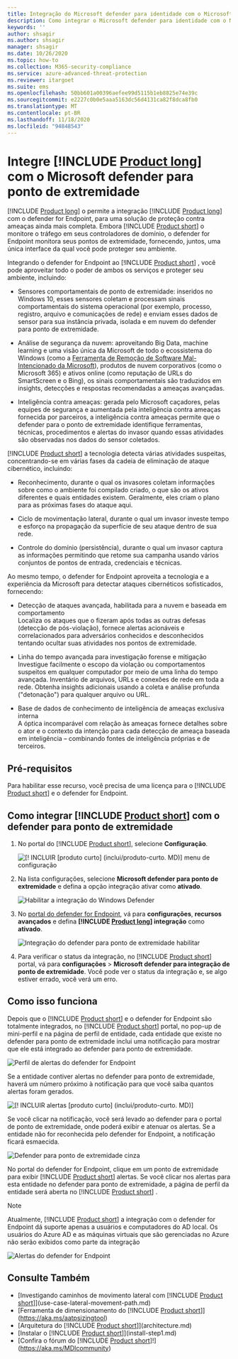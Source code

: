 ```yaml
---
title: Integração do Microsoft defender para identidade com o Microsoft defender para ponto de extremidade
description: Como integrar o Microsoft defender para identidade com o Microsoft defender for Endpoint para cobertura de detecção de ameaças completas
keywords: ''
author: shsagir
ms.author: shsagir
manager: shsagir
ms.date: 10/26/2020
ms.topic: how-to
ms.collection: M365-security-compliance
ms.service: azure-advanced-threat-protection
ms.reviewer: itargoet
ms.suite: ems
ms.openlocfilehash: 50bb601a00396aefee99d5115b1eb8825e74e39c
ms.sourcegitcommit: e2227c0b0e5aaa5163dc56d4131ca82f8dca8fb0
ms.translationtype: MT
ms.contentlocale: pt-BR
ms.lasthandoff: 11/18/2020
ms.locfileid: "94848543"
---
```

# <a name="integrate-product-long-with-microsoft-defender-for-endpoint"></a>Integre [!INCLUDE [Product long](includes/product-long.md)] com o Microsoft defender para ponto de extremidade

[!INCLUDE [Product long](includes/product-long.md)] o permite a integração [!INCLUDE [Product long](includes/product-long.md)] com o defender for Endpoint, para uma solução de proteção contra ameaças ainda mais completa. Embora [!INCLUDE [Product short](includes/product-short.md)] o monitore o tráfego em seus controladores de domínio, o defender for Endpoint monitora seus pontos de extremidade, fornecendo, juntos, uma única interface da qual você pode proteger seu ambiente.

Integrando o defender for Endpoint ao [!INCLUDE [Product short](includes/product-short.md)] , você pode aproveitar todo o poder de ambos os serviços e proteger seu ambiente, incluindo:

- Sensores comportamentais de ponto de extremidade: inseridos no Windows 10, esses sensores coletam e processam sinais comportamentais do sistema operacional (por exemplo, processo, registro, arquivo e comunicações de rede) e enviam esses dados de sensor para sua instância privada, isolada e em nuvem do defender para ponto de extremidade.

- Análise de segurança da nuvem: aproveitando Big Data, machine learning e uma visão única da Microsoft de todo o ecossistema do Windows (como a [Ferramenta de Remoção de Software Mal-Intencionado da Microsoft](https://www.microsoft.com/download/malicious-software-removal-tool-details.aspx)), produtos de nuvem corporativos (como o Microsoft 365) e ativos online (como reputação de URLs do SmartScreen e o Bing), os sinais comportamentais são traduzidos em insights, detecções e respostas recomendadas a ameaças avançadas.

- Inteligência contra ameaças: gerada pelo Microsoft caçadores, pelas equipes de segurança e aumentada pela inteligência contra ameaças fornecida por parceiros, a inteligência contra ameaças permite que o defender para o ponto de extremidade identifique ferramentas, técnicas, procedimentos e alertas do invasor quando essas atividades são observadas nos dados do sensor coletados.

[!INCLUDE [Product short](includes/product-short.md)] a tecnologia detecta várias atividades suspeitas, concentrando-se em várias fases da cadeia de eliminação de ataque cibernético, incluindo:

- Reconhecimento, durante o qual os invasores coletam informações sobre como o ambiente foi compilado criado, o que são os ativos diferentes e quais entidades existem. Geralmente, eles criam o plano para as próximas fases do ataque aqui.

- Ciclo de movimentação lateral, durante o qual um invasor investe tempo e esforço na propagação da superfície de seu ataque dentro de sua rede.

- Controle do domínio (persistência), durante o qual um invasor captura as informações permitindo que retome sua campanha usando vários conjuntos de pontos de entrada, credenciais e técnicas.

Ao mesmo tempo, o defender for Endpoint aproveita a tecnologia e a experiência da Microsoft para detectar ataques cibernéticos sofisticados, fornecendo:

- Detecção de ataques avançada, habilitada para a nuvem e baseada em comportamento  
Localiza os ataques que o fizeram após todas as outras defesas (detecção de pós-violação), fornece alertas acionáveis e correlacionados para adversários conhecidos e desconhecidos tentando ocultar suas atividades nos pontos de extremidade.

- Linha do tempo avançada para investigação forense e mitigação  
Investigue facilmente o escopo da violação ou comportamentos suspeitos em qualquer computador por meio de uma linha do tempo avançada. Inventário de arquivos, URLs e conexões de rede em toda a rede. Obtenha insights adicionais usando a coleta e análise profunda ("detonação") para qualquer arquivo ou URL.

- Base de dados de conhecimento de inteligência de ameaças exclusiva interna  
A óptica incomparável com relação às ameaças fornece detalhes sobre o ator e o contexto da intenção para cada detecção de ameaça baseada em inteligência – combinando fontes de inteligência próprias e de terceiros.

## <a name="prerequisites"></a>Pré-requisitos

Para habilitar esse recurso, você precisa de uma licença para o [!INCLUDE [Product short](includes/product-short.md)] e o defender for Endpoint.

<a name="how-to-integrate-azure-atp-with-microsoft-defender-atp"></a>

## <a name="how-to-integrate-product-short-with-defender-for-endpoint"></a>Como integrar [!INCLUDE [Product short](includes/product-short.md)] com o defender para ponto de extremidade

1. No portal do [!INCLUDE [Product short](includes/product-short.md)], selecione **Configuração**.

    ![[! INCLUIR [produto curto] (inclui/produto-curto. MD)] menu de configuração](media/msde-configuration.png)
1. Na lista configurações, selecione **Microsoft defender para ponto de extremidade** e defina a opção integração ativar como **ativado**.

    ![Habilitar a integração do Windows Defender](media/msde-enable-integration.png)

1. No [portal do defender for Endpoint](https://securitycenter.windows.com/preferences/advanced), vá para **configurações**, **recursos avançados** e defina **[!INCLUDE [Product long](includes/product-long.md)] integração** como **ativado**.

    ![Integração do defender para ponto de extremidade habilitar](media/msde-enable.png)

1. Para verificar o status da integração, no [!INCLUDE [Product short](includes/product-short.md)] portal, vá para **configurações**  >  **Microsoft defender para integração de ponto de extremidade**. Você pode ver o status da integração e, se algo estiver errado, você verá um erro.

## <a name="how-it-works"></a>Como isso funciona

Depois que o [!INCLUDE [Product short](includes/product-short.md)] e o defender for Endpoint são totalmente integrados, no [!INCLUDE [Product short](includes/product-short.md)] portal, no pop-up de mini-perfil e na página de perfil de entidade, cada entidade que existe no defender para ponto de extremidade inclui uma notificação para mostrar que ele está integrado ao defender para ponto de extremidade.

 ![Perfil de alertas do defender for Endpoint](media/profile-alerts-msde.png)

Se a entidade contiver alertas no defender para ponto de extremidade, haverá um número próximo à notificação para que você saiba quantos alertas foram gerados.

 ![[! INCLUIR alertas [produto curto] (inclui/produto-curto. MD)]](media/msde-icon-alerts.png)

Se você clicar na notificação, você será levado ao defender para o portal de ponto de extremidade, onde poderá exibir e atenuar os alertas. Se a entidade não for reconhecida pelo defender for Endpoint, a notificação ficará esmaecida.

 ![Defender para ponto de extremidade cinza](media/msde-grey.png)

No portal do defender for Endpoint, clique em um ponto de extremidade para exibir [!INCLUDE [Product short](includes/product-short.md)] alertas. Se você clicar nos alertas para esta entidade no defender para ponto de extremidade, a página de perfil da entidade será aberta no [!INCLUDE [Product short](includes/product-short.md)] .

 > [!NOTE]
 > Atualmente, [!INCLUDE [Product short](includes/product-short.md)] a integração com o defender for Endpoint dá suporte apenas a usuários e computadores do AD local. Os usuários do Azure AD e as máquinas virtuais que são gerenciadas no Azure não serão exibidos como parte da integração

![Alertas do defender for Endpoint](media/msde-alerts.png)

## <a name="see-also"></a>Consulte Também

- [Investigando caminhos de movimento lateral com [!INCLUDE [Product short](includes/product-short.md)]](use-case-lateral-movement-path.md)
- [Ferramenta de dimensionamento do [!INCLUDE [Product short](includes/product-short.md)]](https://aka.ms/aatpsizingtool)
- [Arquitetura do [!INCLUDE [Product short](includes/product-short.md)]](architecture.md)
- [Instalar o [!INCLUDE [Product short](includes/product-short.md)]](install-step1.md)
- [Confira o fórum do [!INCLUDE [Product short](includes/product-short.md)]!](https://aka.ms/MDIcommunity)
